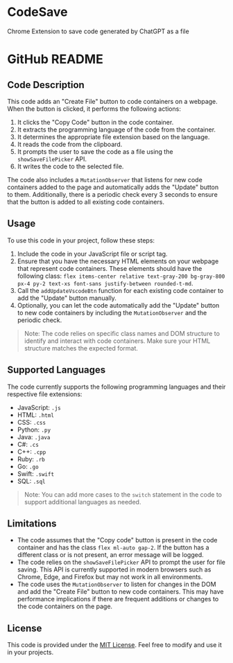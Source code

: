 # CodeSave
Chrome Extension to save code generated by ChatGPT as a file


# GitHub README

## Code Description

This code adds an "Create File" button to code containers on a webpage. When the button is clicked, it performs the following actions:

1. It clicks the "Copy Code" button in the code container.
2. It extracts the programming language of the code from the container.
3. It determines the appropriate file extension based on the language.
4. It reads the code from the clipboard.
5. It prompts the user to save the code as a file using the `showSaveFilePicker` API.
6. It writes the code to the selected file.

The code also includes a `MutationObserver` that listens for new code containers added to the page and automatically adds the "Update" button to them. Additionally, there is a periodic check every 3 seconds to ensure that the button is added to all existing code containers.

## Usage

To use this code in your project, follow these steps:

1. Include the code in your JavaScript file or script tag.
2. Ensure that you have the necessary HTML elements on your webpage that represent code containers. These elements should have the following class: `flex items-center relative text-gray-200 bg-gray-800 px-4 py-2 text-xs font-sans justify-between rounded-t-md`.
3. Call the `addUpdateVscodeBtn` function for each existing code container to add the "Update" button manually.
4. Optionally, you can let the code automatically add the "Update" button to new code containers by including the `MutationObserver` and the periodic check.

> Note: The code relies on specific class names and DOM structure to identify and interact with code containers. Make sure your HTML structure matches the expected format.

## Supported Languages

The code currently supports the following programming languages and their respective file extensions:

- JavaScript: `.js`
- HTML: `.html`
- CSS: `.css`
- Python: `.py`
- Java: `.java`
- C#: `.cs`
- C++: `.cpp`
- Ruby: `.rb`
- Go: `.go`
- Swift: `.swift`
- SQL: `.sql`

> Note: You can add more cases to the `switch` statement in the code to support additional languages as needed.

## Limitations

- The code assumes that the "Copy code" button is present in the code container and has the class `flex ml-auto gap-2`. If the button has a different class or is not present, an error message will be logged.
- The code relies on the `showSaveFilePicker` API to prompt the user for file saving. This API is currently supported in modern browsers such as Chrome, Edge, and Firefox but may not work in all environments.
- The code uses the `MutationObserver` to listen for changes in the DOM and add the "Create File" button to new code containers. This may have performance implications if there are frequent additions or changes to the code containers on the page.

## License

This code is provided under the [MIT License](https://opensource.org/licenses/MIT). Feel free to modify and use it in your projects.
